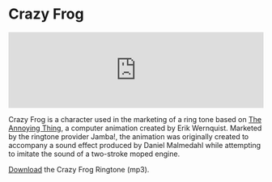 # Crazy Frog

<iframe width="100%" src="https://www.youtube.com/embed/k85mRPqvMbE" title="YouTube video player" frameborder="0" allow="accelerometer; autoplay; clipboard-write; encrypted-media; gyroscope; picture-in-picture; web-share" referrerpolicy="strict-origin-when-cross-origin" allowfullscreen></iframe>

Crazy Frog is a character used in the marketing of a ring tone based on [The Annoying Thing](https://en.wikipedia.org/wiki/Crazy_Frog), a computer animation created by Erik Wernquist. Marketed by the ringtone provider Jamba!, the animation was originally created to accompany a sound effect produced by Daniel Malmedahl while attempting to imitate the sound of a two-stroke moped engine.

[Download](https://cdn.oinam.com/audio/crazyfrog.mp3) the Crazy Frog Ringtone (mp3).
